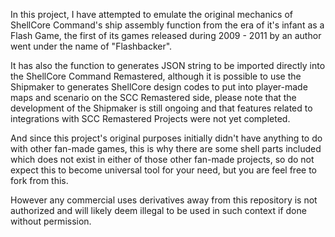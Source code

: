 In this project, I have attempted to emulate the original mechanics of ShellCore Command's ship assembly function from the era of it's infant as a Flash Game, the first of its games released during 2009 - 2011 by an author went under the name of "Flashbacker". 

It has also the function to generates JSON string to be imported directly into the ShellCore Command Remastered, although it is possible to use the Shipmaker to generates ShellCore design codes to put into player-made maps and scenario on the SCC Remastered side, please note that the development of the Shipmaker is still ongoing and that features related to integrations with SCC Remastered Projects were not yet completed.

And since this project's original purposes initially didn't have anything to do with other fan-made games, this is why there are some shell parts included which does not exist in either of those other fan-made projects, so do not expect this to become universal tool for your need, but you are feel free to fork from this.

However any commercial uses derivatives away from this repository is not authorized and will likely deem illegal to be used in such context if done without permission.
